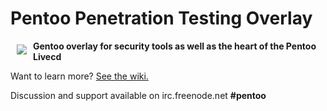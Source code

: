 # Pentoo Penetration Testing Overlay

<a href="http://pentoo.ch"><img src="https://avatars0.githubusercontent.com/u/6411603?v=3&s=200" align="left" hspace="10" vspace="6"></a>

**Gentoo overlay for security tools as well as the heart of the Pentoo Livecd**

Want to learn more? [See the wiki.](https://github.com/pentoo/pentoo-overlay/wiki)

Discussion and support available on irc.freenode.net  **#pentoo**

